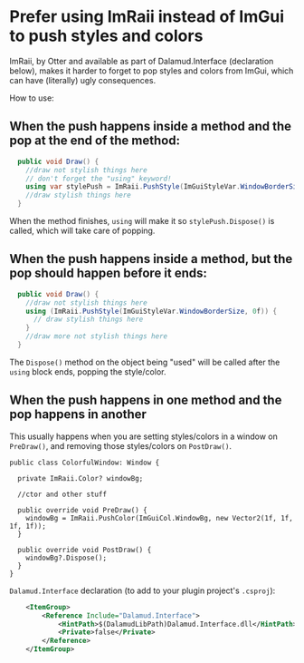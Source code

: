 # Prefer using ImRaii instead of ImGui to push styles and colors

ImRaii, by Otter and available as part of Dalamud.Interface (declaration below),
makes it harder to forget to pop styles and colors from ImGui, which can have (literally) ugly consequences.

How to use:

## When the push happens inside a method and the pop at the end of the method:

```csharp
  public void Draw() {
    //draw not stylish things here
    // don't forget the "using" keyword!
    using var stylePush = ImRaii.PushStyle(ImGuiStyleVar.WindowBorderSize, 0f);
    //draw stylish things here
  }
```

When the method finishes, `using` will make it so `stylePush.Dispose()` is called, which will take care of popping.

## When the push happens inside a method, but the pop should happen before it ends:

```csharp
  public void Draw() {
    //draw not stylish things here
    using (ImRaii.PushStyle(ImGuiStyleVar.WindowBorderSize, 0f)) {
      // draw stylish things here 
    }
    //draw more not stylish things here
  }
```

The `Dispose()` method on the object being "used" will be called after the `using` block ends, popping the style/color.

## When the push happens in one method and the pop happens in another
This usually happens when you are setting styles/colors in a window on `PreDraw()`, and removing those styles/colors on `PostDraw()`.

```
public class ColorfulWindow: Window {
  
  private ImRaii.Color? windowBg;
  
  //ctor and other stuff
  
  public override void PreDraw() {
    windowBg = ImRaii.PushColor(ImGuiCol.WindowBg, new Vector2(1f, 1f, 1f, 1f));
  }
  
  public override void PostDraw() {
    windowBg?.Dispose();
  }
}
```

`Dalamud.Interface` declaration (to add to your plugin project's `.csproj`):

```xml
    <ItemGroup>
        <Reference Include="Dalamud.Interface">
            <HintPath>$(DalamudLibPath)Dalamud.Interface.dll</HintPath>
            <Private>false</Private>
        </Reference>
    </ItemGroup>
```
